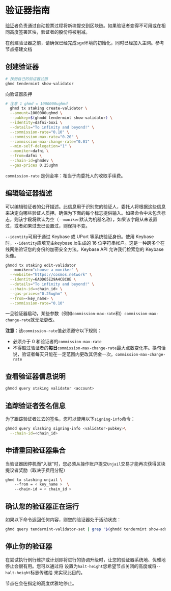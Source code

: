 # 验证器指南

[验证](https://hub.cosmos.network/main/validators/overview.html)者负责通过自动投票过程将新块提交到区块链。如果验证者变得不可用或在相同高度签署区块，验证者的股份将被削减。

在创建验证器之前，请确保已经完成sgx环境的初始化，同时已经加入主网。参考节点搭建文档

## 创建验证器

```bash
# 找到自己的验证器公钥
ghmd tendermint show-validator
```

向验证器质押

```bash
# 注意 1 ghmd = 1000000ughmd
  ghmd tx staking create-validator \
  --amount=1000000ughmd \
  --pubkey=$(ghmdd tendermint show-validator) \
  --identity=dafni-boxi \
  --details="To infinity and beyond!" \
  --commission-rate="0.10" \
  --commission-max-rate="0.20" \
  --commission-max-change-rate="0.01" \
  --min-self-delegation="1" \
  --moniker=dafni \
  --from=dafni \
  --chain-id=ghmdev \
  --gas-prices 0.25ughm
```

`commission-rate` 是佣金率：相当于向委托人的收取手续费。

## 编辑验证器描述

可以编辑验证者的公开描述。此信息用于识别您的验证人，委托人将根据这些信息来决定向哪些验证人质押。确保为下面的每个标志提供输入。如果命令中未包含标志，则该字段将默认为空（`--moniker`默认为机器名称），如果该字段从未设置过，或者如果过去已设置过，则保持不变。



`--identity`可用于通过 Keybase 或 UPort 等系统验证身份。使用 Keybase 时，`--identity`应填充由keybase.io生成的 16 位字符串帐户。这是一种跨多个在线网络验证您的身份的加密安全方法。Keybase API 允许我们检索您的 Keybase 头像。

```bash
ghmdd tx staking edit-validator
  --moniker="choose a moniker" \
  --website="https://cosmos.network" \
  --identity=6A0D65E29A4CBC8E \
  --details="To infinity and beyond!" \
  --chain-id=<chain_id> \
  --gas-prices="0.25ughm" \
  --from=<key_name> \
  --commission-rate="0.10"
```

一旦验证器启动，某些参数（例如`commission-max-rate`和）`commission-max-change-rate`就无法更改。

**注意**：该`commission-rate`值必须遵守以下规则：

- 必须介于 0 和验证者的`commission-max-rate`
- 不得超过验证者的**每日**`commission-max-change-rate`最大点数变化率。换句话说，验证者每天只能在一定范围内更改其佣金一次。`commission-max-change-rate`

## 查看验证器信息说明

```bash
ghmdd query staking validator <account>
```

## 追踪验证者签名信息

为了跟踪验证者过去的签名，您可以使用以下`signing-info`命令：

```bash
ghmdd query slashing signing-info <validator-pubkey>\
  --chain-id=<chain_id>
```

## 申请重回验证器集合

当验证器因停机而“入狱”时，您必须从操作账户提交`Unjail`交易才能再次获得区块提议者奖励（取决于费用分配）

```bash
ghmd tx slashing unjail \ 
	--from = < key_name >  \ 
	--chain-id = < chain_id >
```

## 确认您的验证器正在运行

如果以下命令返回任何内容，则您的验证器处于活动状态：

```bash
ghmd query tendermint-validator-set | grep "$(ghmdd tendermint show-address)"
```

## 停止你的验证器

在尝试执行例行维护或计划即将进行的协调升级时，让您的验证器系统地、优雅地停止会很有用。您可以通过将 设置为`halt-height`您希望节点关闭的高度或将`--halt-height`标志传递给 来实现此目的。

节点在会在指定的高度优雅地停止。
